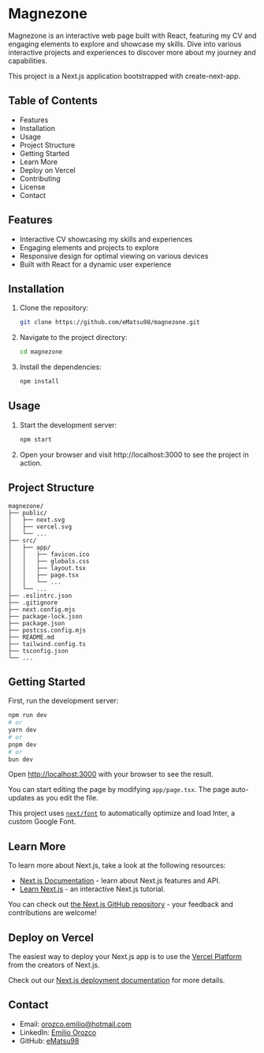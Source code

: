 # Magnezone

Magnezone is an interactive web page built with React, featuring my CV and engaging elements to explore and showcase my skills. Dive into various interactive projects and experiences to discover more about my journey and capabilities.

This project is a Next.js application bootstrapped with create-next-app.

## Table of Contents

- Features
- Installation
- Usage
- Project Structure
- Getting Started
- Learn More
- Deploy on Vercel
- Contributing
- License
- Contact

## Features

- Interactive CV showcasing my skills and experiences
- Engaging elements and projects to explore
- Responsive design for optimal viewing on various devices
- Built with React for a dynamic user experience

## Installation

1. Clone the repository:

    ```bash
    git clone https://github.com/eMatsu98/magnezone.git
    ```

2. Navigate to the project directory:

    ```bash
    cd magnezone
    ```

3. Install the dependencies:

    ```bash
    npm install
    ```

## Usage

1. Start the development server:

    ```bash
    npm start
    ```

2. Open your browser and visit http://localhost:3000 to see the project in action.

## Project Structure



```plaintext
magnezone/
├── public/
│   ├── next.svg
│   ├── vercel.svg
│   └── ...
├── src/
│   ├── app/
│   │   ├── favicon.ico
│   │   ├── globals.css
│   │   ├── layout.tsx
│   │   ├── page.tsx
│   │   └── ...
│   └── ...
├── .eslintrc.json
├── .gitignore
├── next.config.mjs
├── package-lock.json
├── package.json
├── postcss.config.mjs
├── README.md
├── tailwind.config.ts
├── tsconfig.json
└── ...
```

## Getting Started

First, run the development server:

```bash
npm run dev
# or
yarn dev
# or
pnpm dev
# or
bun dev
```

Open [http://localhost:3000](http://localhost:3000) with your browser to see the result.

You can start editing the page by modifying `app/page.tsx`. The page auto-updates as you edit the file.

This project uses [`next/font`](https://nextjs.org/docs/basic-features/font-optimization) to automatically optimize and load Inter, a custom Google Font.

## Learn More

To learn more about Next.js, take a look at the following resources:

- [Next.js Documentation](https://nextjs.org/docs) - learn about Next.js features and API.
- [Learn Next.js](https://nextjs.org/learn) - an interactive Next.js tutorial.

You can check out [the Next.js GitHub repository](https://github.com/vercel/next.js/) - your feedback and contributions are welcome!

## Deploy on Vercel

The easiest way to deploy your Next.js app is to use the [Vercel Platform](https://vercel.com/new?utm_medium=default-template&filter=next.js&utm_source=create-next-app&utm_campaign=create-next-app-readme) from the creators of Next.js.

Check out our [Next.js deployment documentation](https://nextjs.org/docs/deployment) for more details.

## Contact

- Email: [orozco.emilio@hotmail.com](mailto:orozco.emilio@hotmail.com)
- LinkedIn: [Emilio Orozco](https://www.linkedin.com/in/emilio-orozco-ibarra-335066307/)
- GitHub: [eMatsu98](https://github.com/eMatsu98)